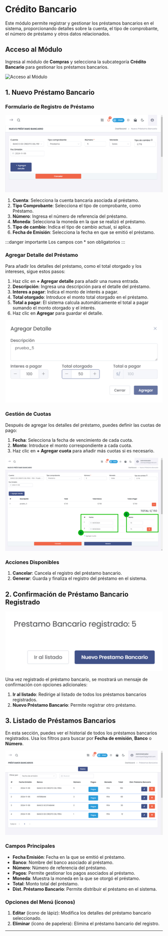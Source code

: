 # Crédito Bancario

Este módulo permite registrar y gestionar los préstamos bancarios en el sistema, proporcionando detalles sobre la cuenta, el tipo de comprobante, el número de préstamo y otros datos relacionados.

## Acceso al Módulo
Ingresa al módulo de **Compras** y selecciona la subcategoría **Crédito Bancario** para gestionar los préstamos bancarios.

![Acceso al Módulo](img/Crédito_Bancario.jpg)

## 1. Nuevo Préstamo Bancario

### Formulario de Registro de Préstamo

![Nuevo Préstamo Bancario](img/nuevo_prestamo_bancario.jpg)

1. **Cuenta**: Selecciona la cuenta bancaria asociada al préstamo.
2. **Tipo Comprobante**: Selecciona el tipo de comprobante, como Préstamo.
3. **Número**: Ingresa el número de referencia del préstamo.
4. **Moneda**: Selecciona la moneda en la que se realizó el préstamo.
5. **Tipo de cambio**: Indica el tipo de cambio actual, si aplica.
6. **Fecha de Emisión**: Selecciona la fecha en que se emitió el préstamo.

:::danger importante
Los campos con * son obligatorios 
:::

### Agregar Detalle del Préstamo

Para añadir los detalles del préstamo, como el total otorgado y los intereses, sigue estos pasos:

1. Haz clic en **+ Agregar detalle** para añadir una nueva entrada.
2. **Descripción**: Ingresa una descripción para el detalle del préstamo.
3. **Interes a pagar**: Indica el monto de interés a pagar.
4. **Total otorgado**: Introduce el monto total otorgado en el préstamo.
5. **Total a pagar**: El sistema calcula automáticamente el total a pagar sumando el monto otorgado y el interés.
6. Haz clic en **Agregar** para guardar el detalle.

![Agregar Detalle](img/agregar_detalle.jpg)

### Gestión de Cuotas

Después de agregar los detalles del préstamo, puedes definir las cuotas de pago:

1. **Fecha**: Selecciona la fecha de vencimiento de cada cuota.
2. **Monto**: Introduce el monto correspondiente a cada cuota.
3. Haz clic en **+ Agregar cuota** para añadir más cuotas si es necesario.

![Gestión de Cuotas](img/gestion_cuotas.jpg)

### Acciones Disponibles

1. **Cancelar**: Cancela el registro del préstamo bancario.
2. **Generar**: Guarda y finaliza el registro del préstamo en el sistema.

## 2. Confirmación de Préstamo Bancario Registrado

![Préstamo Bancario Registrado](img/prestamo_bancario_registrado.jpg)

Una vez registrado el préstamo bancario, se mostrará un mensaje de confirmación con opciones adicionales:

1. **Ir al listado**: Redirige al listado de todos los préstamos bancarios registrados.
2. **Nuevo Préstamo Bancario**: Permite registrar otro préstamo.

## 3. Listado de Préstamos Bancarios

En esta sección, puedes ver el historial de todos los préstamos bancarios registrados. Usa los filtros para buscar por **Fecha de emisión**, **Banco** o **Número**.

![Listado de Préstamos Bancarios](img/listado_prestamos_bancarios.jpg)

### Campos Principales

* **Fecha Emisión**: Fecha en la que se emitió el préstamo.
* **Banco**: Nombre del banco asociado al préstamo.
* **Número**: Número de referencia del préstamo.
* **Pagos**: Permite gestionar los pagos asociados al préstamo.
* **Moneda**: Muestra la moneda en la que se otorgó el préstamo.
* **Total**: Monto total del préstamo.
* **Dist. Préstamo Bancario**: Permite distribuir el préstamo en el sistema.

### Opciones del Menú (íconos)

1. **Editar** (ícono de lápiz): Modifica los detalles del préstamo bancario seleccionado.
2. **Eliminar** (ícono de papelera): Elimina el préstamo bancario del registro.

---

